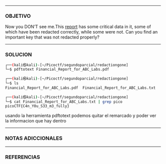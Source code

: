 ----
### OBJETIVO 
Now you DON’T see me.This [report](https://artifacts.picoctf.net/c/84/Financial_Report_for_ABC_Labs.pdf) has some critical data in it, some of which have been redacted correctly, while some were not. Can you find an important key that was not redacted properly?

---
### SOLUCION
``` bash
┌──(kali㉿kali)-[~/Picoctf/segundoparcial/redactiongone]
└─$ pdftotext Financial_Report_for_ABC_Labs.pdf
                                                                                 
┌──(kali㉿kali)-[~/Picoctf/segundoparcial/redactiongone]
└─$ ls
Financial_Report_for_ABC_Labs.pdf  Financial_Report_for_ABC_Labs.txt
                                                                                 
┌──(kali㉿kali)-[~/Picoctf/segundoparcial/redactiongone]
└─$ cat Financial_Report_for_ABC_Labs.txt | grep pico                   
picoCTF{C4n_Y0u_S33_m3_fully}

```
usando la herramienta pdftotext podemos quitar el remarcado y poder ver la informacion que hay dentro

---
### NOTAS ADICCIONALES

---
### REFERENCIAS
